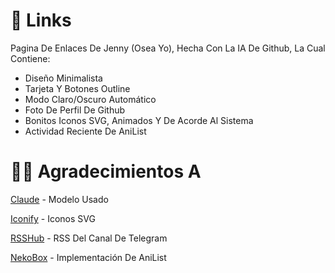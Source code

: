 # 📎 Links

Pagina De Enlaces De Jenny (Osea Yo), Hecha Con La IA De Github, La Cual Contiene:

- Diseño Minimalista
- Tarjeta Y Botones Outline
- Modo Claro/Oscuro Automático
- Foto De Perfil De Github
- Bonitos Iconos SVG, Animados Y De Acorde Al Sistema
- Actividad Reciente De AniList


# 🙏🏻 Agradecimientos A

[Claude](https://claude.ai/) - Modelo Usado

[Iconify](https://icon-sets.iconify.design/) - Iconos SVG

[RSSHub](https://rsshub.app/) - RSS Del Canal De Telegram

[NekoBox](https://github.com/RangerDigital/neko-box) - Implementación De AniList
